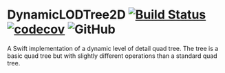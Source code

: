 # DynamicLODTree2D [![Build Status](https://travis-ci.com/ithron/DynamicLODTree.svg?branch=master)](https://travis-ci.com/ithron/DynamicLODTree) [![codecov](https://codecov.io/gh/ithron/DynamicLODTree/branch/master/graph/badge.svg)](https://codecov.io/gh/ithron/DynamicLODTree) ![GitHub](https://img.shields.io/github/license/ithron/DynamicLODTree)

A Swift implementation of a dynamic level of detail quad tree.
The tree is a basic quad tree but with slightly different operations than a standard quad tree.

